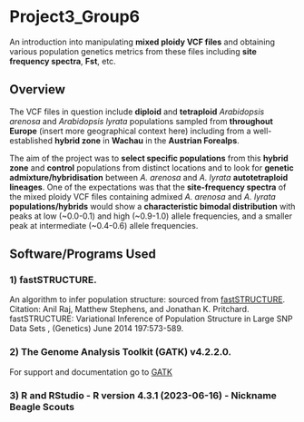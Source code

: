 # Project3_Group6
An introduction into manipulating **mixed ploidy VCF files** and obtaining various population genetics metrics from these files including **site frequency spectra**, **Fst**, etc.

## **Overview**
The VCF files in question include **diploid** and **tetraploid** *Arabidopsis arenosa* and *Arabidopsis lyrata* populations sampled from **throughout Europe** (insert more geographical context here) including from a well-established **hybrid zone** in **Wachau** in the **Austrian Forealps**. 

The aim of the project was to **select specific populations** from this **hybrid zone** and **control** populations from distinct locations and to look for **genetic admixture/hybridisation** between *A. arenosa* and *A. lyrata* **autotetraploid lineages**. One of the expectations was that the **site-frequency spectra** of the mixed ploidy VCF files containing admixed *A. arenosa* and *A. lyrata* **populations/hybrids** would show a **characteristic bimodal distribution** with peaks at low (~0.0-0.1) and high (~0.9-1.0) allele frequencies, and a smaller peak at intermediate (~0.4-0.6) allele frequencies. 

## **Software/Programs Used**
### **1) fastSTRUCTURE**.
An algorithm to infer population structure: sourced from [fastSTRUCTURE](https://rajanil.github.io/fastStructure/). 
Citation: Anil Raj, Matthew Stephens, and Jonathan K. Pritchard. fastSTRUCTURE: Variational Inference of Population Structure in Large SNP Data Sets , (Genetics) June 2014 197:573-589.
### **2) The Genome Analysis Toolkit (GATK) v4.2.2.0**. 
For support and documentation go to [GATK](https://software.broadinstitute.org/gatk/) 
### **3) R and RStudio - R version 4.3.1 (2023-06-16)** - Nickname Beagle Scouts 


